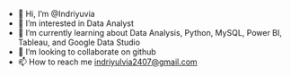 - 👋 Hi, I’m @Indriyuvia
- 👀 I’m interested in Data Analyst
- 🌱 I’m currently learning about Data Analysis, Python, MySQL, Power BI, Tableau, and Google Data Studio
- 💞️ I’m looking to collaborate on github
- 📫 How to reach me indriyulvia2407@gmail.com

<!---
Indriyuvia/Indriyuvia is a ✨ special ✨ repository because its `README.md` (this file) appears on your GitHub profile.
You can click the Preview link to take a look at your changes.
--->
